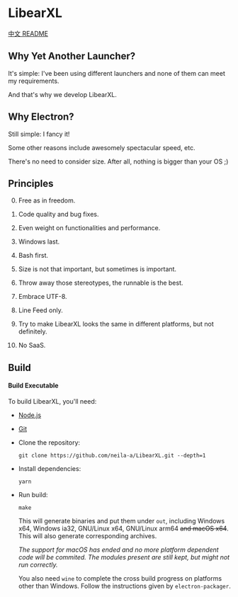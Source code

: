 # LibearXL

[中文 README](./README_ZH.md)

## Why Yet Another Launcher?

It's simple: I've been using different launchers and none of them can meet my requirements.

And that's why we develop LibearXL.

## Why Electron?

Still simple: I fancy it!

Some other reasons include awesomely spectacular speed, etc.

There's no need to consider size. After all, nothing is bigger than your OS ;)

## Principles

0. Free as in freedom.

1. Code quality and bug fixes.

2. Even weight on functionalities and performance.

3. Windows last.

4. Bash first.

5. Size is not that important, but sometimes is important.

6. Throw away those stereotypes, the runnable is the best.

7. Embrace UTF-8.

8. Line Feed only.

9. Try to make LibearXL looks the same in different platforms, but not definitely.

10. No SaaS.

## Build

#### Build Executable

To build LibearXL, you'll need:

- [Node.js](https://nodejs.org)

- [Git](https://git-scm.com)

- Clone the repository:
  
  ```shell
  git clone https://github.com/neila-a/LibearXL.git --depth=1
  ```

- Install dependencies:
  
  ```shell
  yarn
  ```

- Run build:
  
  ```shell
  make
  ```
  
  This will generate binaries and put them under `out`, including Windows x64, Windows ia32, GNU/Linux x64, GNU/Linux arm64 ~~and macOS x64~~. This will also generate corresponding archives.
  
  _The support for macOS has ended and no more platform dependent code will be commited. The modules present are still kept, but might not run correctly._
  
  You also need `wine` to complete the cross build progress on platforms other than Windows. Follow the instructions given by `electron-packager`.
